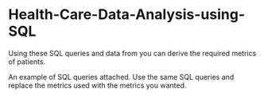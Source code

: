 # Health-Care-Data-Analysis-using-SQL
Using these SQL queries and data from you can derive the required metrics of patients.

An example of SQL queries attached. Use the same SQL queries and replace the metrics used with the metrics you wanted.
